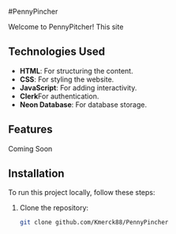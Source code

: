 #PennyPincher

Welcome to PennyPitcher! This site 

## Technologies Used

- **HTML**: For structuring the content.
- **CSS**: For styling the website.
- **JavaScript**: For adding interactivity.
- **Clerk**For authentication.
- **Neon Database**: For database storage.

## Features

Coming Soon

## Installation

To run this project locally, follow these steps:

1. Clone the repository:
   ```bash
   git clone github.com/Kmerck88/PennyPincher

